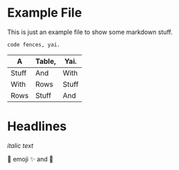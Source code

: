 # Example File



This is just an example file to show some markdown stuff.



```
code fences, yai.
```



| A     | Table, | Yai.  |
| ----- | ------ | ----- |
| Stuff | And    | With  |
| With  | Rows   | Stuff |
| Rows  | Stuff  | And   |



# Headlines



_italic text_





:tada: emoji :sparkles: and​ :cake:

